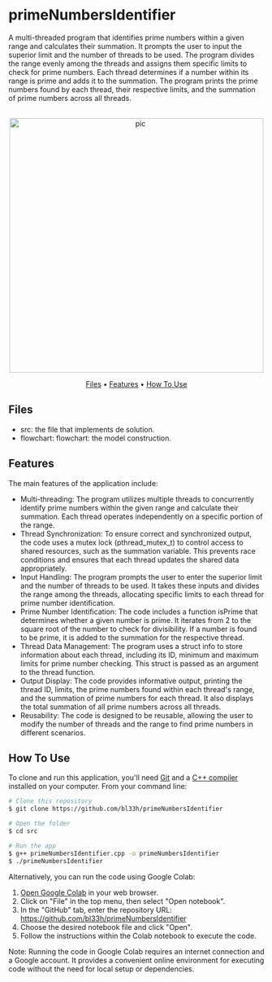 # primeNumbersIdentifier
A multi-threaded program that identifies prime numbers within a given range and calculates their summation. It prompts the user to input the superior limit and the number of threads to be used. The program divides the range evenly among the threads and assigns them specific limits to check for prime numbers. Each thread determines if a number within its range is prime and adds it to the summation. The program prints the prime numbers found by each thread, their respective limits, and the summation of prime numbers across all threads.

<p align="center">
  <br>
  <img src="https://4.bp.blogspot.com/-GXf7kRb2kg4/UaNig1qAybI/AAAAAAAAA_4/BNOa5CLBkBA/s1600/check_prime.gif" alt="pic" width="500">
  <br>
</p>
<p align="center" >
  <a href="#Files">Files</a> •
  <a href="#Features">Features</a> •
  <a href="#how-to-use">How To Use</a> 
</p>

## Files

- src: the file that implements de solution.
- flowchart: flowchart: the model construction.

## Features
The main features of the application include:
- Multi-threading: The program utilizes multiple threads to concurrently identify prime numbers within the given range and calculate their summation. Each thread operates independently on a specific portion of the range.
- Thread Synchronization: To ensure correct and synchronized output, the code uses a mutex lock (pthread_mutex_t) to control access to shared resources, such as the summation variable. This prevents race conditions and ensures that each thread updates the shared data appropriately.
- Input Handling: The program prompts the user to enter the superior limit and the number of threads to be used. It takes these inputs and divides the range among the threads, allocating specific limits to each thread for prime number identification.
- Prime Number Identification: The code includes a function isPrime that determines whether a given number is prime. It iterates from 2 to the square root of the number to check for divisibility. If a number is found to be prime, it is added to the summation for the respective thread.
- Thread Data Management: The program uses a struct info to store information about each thread, including its ID, minimum and maximum limits for prime number checking. This struct is passed as an argument to the thread function.
- Output Display: The code provides informative output, printing the thread ID, limits, the prime numbers found within each thread's range, and the summation of prime numbers for each thread. It also displays the total summation of all prime numbers across all threads.
- Reusability: The code is designed to be reusable, allowing the user to modify the number of threads and the range to find prime numbers in different scenarios.


## How To Use
To clone and run this application, you'll need [Git](https://git-scm.com) and a [C++ compiler](https://www.fdi.ucm.es/profesor/luis/fp/devtools/mingw.html) installed on your computer. From your command line:

```bash
# Clone this repository
$ git clone https://github.com/bl33h/primeNumbersIdentifier

# Open the folder
$ cd src

# Run the app
$ g++ primeNumbersIdentifier.cpp -o primeNumbersIdentifier
$ ./primeNumbersIdentifier
```

Alternatively, you can run the code using Google Colab:
1. [Open Google Colab](https://colab.research.google.com) in your web browser.
2. Click on "File" in the top menu, then select "Open notebook".
3. In the "GitHub" tab, enter the repository URL: https://github.com/bl33h/primeNumbersIdentifier
4. Choose the desired notebook file and click "Open".
5. Follow the instructions within the Colab notebook to execute the code.

Note: Running the code in Google Colab requires an internet connection and a Google account. It provides a convenient online environment for executing code without the need for local setup or dependencies.
